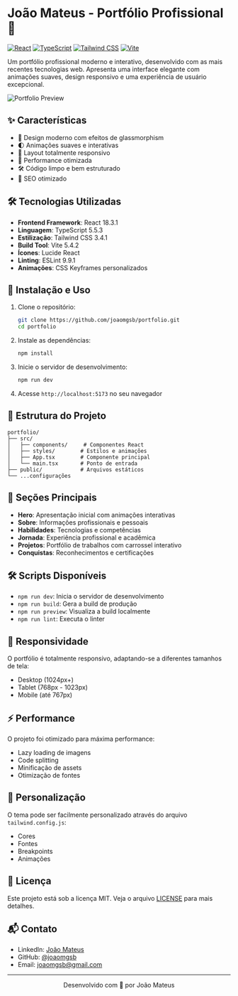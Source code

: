 # João Mateus - Portfólio Profissional 🚀

[![React](https://img.shields.io/badge/React-18.3.1-61dafb.svg?style=flat&logo=react)](https://reactjs.org/)
[![TypeScript](https://img.shields.io/badge/TypeScript-5.5.3-3178c6.svg?style=flat&logo=typescript)](https://www.typescriptlang.org/)
[![Tailwind CSS](https://img.shields.io/badge/Tailwind_CSS-3.4.1-38bdf8.svg?style=flat&logo=tailwind-css)](https://tailwindcss.com/)
[![Vite](https://img.shields.io/badge/Vite-5.4.2-646cff.svg?style=flat&logo=vite)](https://vitejs.dev/)

Um portfólio profissional moderno e interativo, desenvolvido com as mais recentes tecnologias web. Apresenta uma interface elegante com animações suaves, design responsivo e uma experiência de usuário excepcional.

![Portfolio Preview](https://images.unsplash.com/photo-1517694712202-14dd9538aa97?auto=format&fit=crop&q=80&w=1200)

## ✨ Características

- 🎨 Design moderno com efeitos de glassmorphism
- 🌓 Animações suaves e interativas
- 📱 Layout totalmente responsivo
- 🚀 Performance otimizada
- 🛠️ Código limpo e bem estruturado
- 🎯 SEO otimizado

## 🛠️ Tecnologias Utilizadas

- **Frontend Framework**: React 18.3.1
- **Linguagem**: TypeScript 5.5.3
- **Estilização**: Tailwind CSS 3.4.1
- **Build Tool**: Vite 5.4.2
- **Ícones**: Lucide React
- **Linting**: ESLint 9.9.1
- **Animações**: CSS Keyframes personalizados

## 🚀 Instalação e Uso

1. Clone o repositório:
   ```bash
   git clone https://github.com/joaomgsb/portfolio.git
   cd portfolio
   ```

2. Instale as dependências:
   ```bash
   npm install
   ```

3. Inicie o servidor de desenvolvimento:
   ```bash
   npm run dev
   ```

4. Acesse `http://localhost:5173` no seu navegador

## 📁 Estrutura do Projeto

```
portfolio/
├── src/
│   ├── components/     # Componentes React
│   ├── styles/        # Estilos e animações
│   ├── App.tsx        # Componente principal
│   └── main.tsx       # Ponto de entrada
├── public/            # Arquivos estáticos
└── ...configurações
```

## 🎯 Seções Principais

- **Hero**: Apresentação inicial com animações interativas
- **Sobre**: Informações profissionais e pessoais
- **Habilidades**: Tecnologias e competências
- **Jornada**: Experiência profissional e acadêmica
- **Projetos**: Portfólio de trabalhos com carrossel interativo
- **Conquistas**: Reconhecimentos e certificações

## 🛠️ Scripts Disponíveis

- `npm run dev`: Inicia o servidor de desenvolvimento
- `npm run build`: Gera a build de produção
- `npm run preview`: Visualiza a build localmente
- `npm run lint`: Executa o linter

## 📱 Responsividade

O portfólio é totalmente responsivo, adaptando-se a diferentes tamanhos de tela:
- Desktop (1024px+)
- Tablet (768px - 1023px)
- Mobile (até 767px)

## ⚡ Performance

O projeto foi otimizado para máxima performance:
- Lazy loading de imagens
- Code splitting
- Minificação de assets
- Otimização de fontes

## 🎨 Personalização

O tema pode ser facilmente personalizado através do arquivo `tailwind.config.js`:
- Cores
- Fontes
- Breakpoints
- Animações

## 📄 Licença

Este projeto está sob a licença MIT. Veja o arquivo [LICENSE](LICENSE) para mais detalhes.

## 📬 Contato

- LinkedIn: [João Mateus](https://www.linkedin.com/in/joaomgsb/)
- GitHub: [@joaomgsb](https://github.com/joaomgsb)
- Email: joaomgsb@gmail.com

---

<p align="center">
  Desenvolvido com 💙 por João Mateus
</p>